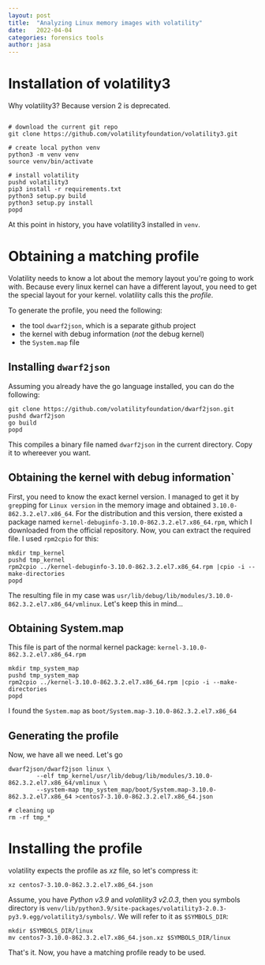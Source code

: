```yaml
---
layout: post
title:  "Analyzing Linux memory images with volatility"
date:   2022-04-04
categories: forensics tools
author: jasa
---
```


# Installation of volatility3

Why volatility3? Because version 2 is deprecated.

```shell

# download the current git repo
git clone https://github.com/volatilityfoundation/volatility3.git

# create local python venv
python3 -m venv venv
source venv/bin/activate

# install volatility
pushd volatility3
pip3 install -r requirements.txt
python3 setup.py build
python3 setup.py install
popd
```

At this point in history, you have volatility3 installed in `venv`.

# Obtaining a matching profile

Volatility needs to know a lot about the memory layout you're going to work with. Because every linux kernel can have a different layout, you need to get the special layout for your kernel. volatility calls this the *profile*.

To generate the profile, you need the following:
 - the tool `dwarf2json`, which is a separate github project
 - the kernel with debug information (*not* the debug kernel)
 - the `System.map` file

## Installing `dwarf2json`

Assuming you already have the go language installed, you can do the following:

```shell
git clone https://github.com/volatilityfoundation/dwarf2json.git
pushd dwarf2json
go build
popd
```

This compiles a binary file named `dwarf2json` in the current directory. Copy it to whereever you want.

## Obtaining the kernel with debug information`

First, you need to know the exact kernel version. I managed to get it by `grep`ping for `Linux version` in the memory image and obtained `3.10.0-862.3.2.el7.x86_64`. For the distribution and this version, there existed a package named `kernel-debuginfo-3.10.0-862.3.2.el7.x86_64.rpm`, which I downloaded from the official repository. Now, you can extract the required file. I used `rpm2cpio` for this:

```shell
mkdir tmp_kernel
pushd tmp_kernel
rpm2cpio ../kernel-debuginfo-3.10.0-862.3.2.el7.x86_64.rpm |cpio -i --make-directories
popd
```

The resulting file in my case was `usr/lib/debug/lib/modules/3.10.0-862.3.2.el7.x86_64/vmlinux`. Let's keep this in mind...

## Obtaining System.map

This file is part of the normal kernel package: `kernel-3.10.0-862.3.2.el7.x86_64.rpm`

```shell
mkdir tmp_system_map
pushd tmp_system_map
rpm2cpio ../kernel-3.10.0-862.3.2.el7.x86_64.rpm |cpio -i --make-directories
popd
```

I found the `System.map` as `boot/System.map-3.10.0-862.3.2.el7.x86_64`

## Generating the profile

Now, we have all we need. Let's go

```shell
dwarf2json/dwarf2json linux \
        --elf tmp_kernel/usr/lib/debug/lib/modules/3.10.0-862.3.2.el7.x86_64/vmlinux \
        --system-map tmp_system_map/boot/System.map-3.10.0-862.3.2.el7.x86_64 >centos7-3.10.0-862.3.2.el7.x86_64.json

# cleaning up
rm -rf tmp_*
```

# Installing the profile

volatility expects the profile as *xz* file, so let's compress it:

```shell
xz centos7-3.10.0-862.3.2.el7.x86_64.json
```

Assume, you have *Python v3.9* and *volatility3 v2.0.3*, then you symbols directory is `venv/lib/python3.9/site-packages/volatility3-2.0.3-py3.9.egg/volatility3/symbols/`. We will refer to it as `$SYMBOLS_DIR`:

```shell
mkdir $SYMBOLS_DIR/linux
mv centos7-3.10.0-862.3.2.el7.x86_64.json.xz $SYMBOLS_DIR/linux
```

That's it. Now, you have a matching profile ready to be used.